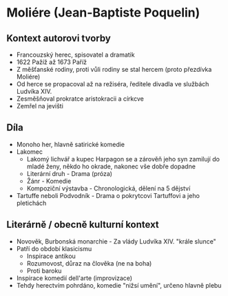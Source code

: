# Moliére (Jean-Baptiste Poquelin)

## Kontext autorovi tvorby

- Francouzský herec, spisovatel a dramatik
- 1622 Pažíž až 1673 Paříž
- Z měšťanské rodiny, proti vůli rodiny se stal hercem (proto přezdívka Moliére)
- Od herce se propacoval až na režiséra, ředitele divadla ve službách Ludvíka XIV.
- Zesměšňoval prokratce aristokracii a církcve
- Zemřel na jevišti

## Díla

- Monoho her, hlavně satirické komedie
- Lakomec
  - Lakomý lichvář a kupec Harpagon se a zárověň jeho syn zamilují do mladé ženy, někdo ho okrade, nakonec vše dobře dopadne
  - Literární druh - Drama (próza)
  - Žánr - Komedie
  - Kompoziční výstavba - Chronologická, dělení na 5 dějství
- Tartuffe neboli Podvodník - Drama o pokrytcovi Tartuffovi a jeho pletichách

## Literárně / obecně kulturní kontext

- Novověk, Burbonská monarchie - Za vlády Ludvíka XIV. "krále slunce"
- Patří do období klasicismu
  - Inspirace antikou
  - Rozumovost, důraz na člověka (ne na boha)
  - Proti baroku
- Inspirace komedií dell'arte (improvizace)
- Tehdy herectvím pohrdáno, komedie "nižsí umění", určeno hlavně plebu
